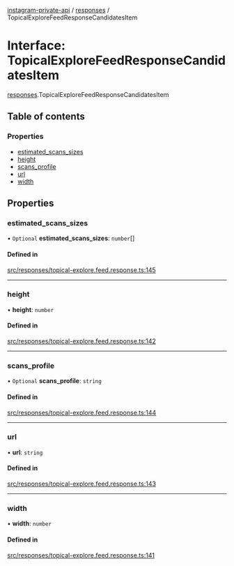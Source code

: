 [instagram-private-api](../../README.md) / [responses](../../modules/responses.md) / TopicalExploreFeedResponseCandidatesItem

# Interface: TopicalExploreFeedResponseCandidatesItem

[responses](../../modules/responses.md).TopicalExploreFeedResponseCandidatesItem

## Table of contents

### Properties

- [estimated\_scans\_sizes](TopicalExploreFeedResponseCandidatesItem.md#estimated_scans_sizes)
- [height](TopicalExploreFeedResponseCandidatesItem.md#height)
- [scans\_profile](TopicalExploreFeedResponseCandidatesItem.md#scans_profile)
- [url](TopicalExploreFeedResponseCandidatesItem.md#url)
- [width](TopicalExploreFeedResponseCandidatesItem.md#width)

## Properties

### estimated\_scans\_sizes

• `Optional` **estimated\_scans\_sizes**: `number`[]

#### Defined in

[src/responses/topical-explore.feed.response.ts:145](https://github.com/Nerixyz/instagram-private-api/blob/4971f34/src/responses/topical-explore.feed.response.ts#L145)

___

### height

• **height**: `number`

#### Defined in

[src/responses/topical-explore.feed.response.ts:142](https://github.com/Nerixyz/instagram-private-api/blob/4971f34/src/responses/topical-explore.feed.response.ts#L142)

___

### scans\_profile

• `Optional` **scans\_profile**: `string`

#### Defined in

[src/responses/topical-explore.feed.response.ts:144](https://github.com/Nerixyz/instagram-private-api/blob/4971f34/src/responses/topical-explore.feed.response.ts#L144)

___

### url

• **url**: `string`

#### Defined in

[src/responses/topical-explore.feed.response.ts:143](https://github.com/Nerixyz/instagram-private-api/blob/4971f34/src/responses/topical-explore.feed.response.ts#L143)

___

### width

• **width**: `number`

#### Defined in

[src/responses/topical-explore.feed.response.ts:141](https://github.com/Nerixyz/instagram-private-api/blob/4971f34/src/responses/topical-explore.feed.response.ts#L141)
